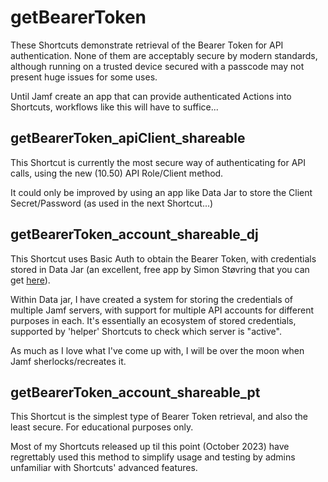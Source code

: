 # getBearerToken

These Shortcuts demonstrate retrieval of the Bearer Token for API authentication. None of them are acceptably secure by modern standards, although running on a trusted device secured with a passcode may not present huge issues for some uses. 

Until Jamf create an app that can provide authenticated Actions into Shortcuts, workflows like this will have to suffice...

## getBearerToken_apiClient_shareable
This Shortcut is currently the most secure way of authenticating for API calls, using the new (10.50) API Role/Client method. 

It could only be improved by using an app like Data Jar to store the Client Secret/Password (as used in the next Shortcut...) 

## getBearerToken_account_shareable_dj
This Shortcut uses Basic Auth to obtain the Bearer Token, with credentials stored in Data Jar (an excellent, free app by Simon Støvring that you can get [here](https://apps.apple.com/au/app/data-jar/id1453273600)).

Within Data jar, I have created a system for storing the credentials of multiple Jamf servers, with support for multiple API accounts for different purposes in each. It's essentially an ecosystem of stored credentials, supported by 'helper' Shortcuts to check which server is "active". 

As much as I love what I've come up with, I will be over the moon when Jamf sherlocks/recreates it. 

## getBearerToken_account_shareable_pt
This Shortcut is the simplest type of Bearer Token retrieval, and also the least secure. For educational purposes only. 

Most of my Shortcuts released up til this point (October 2023) have regrettably used this method to simplify usage and testing by admins unfamiliar with Shortcuts' advanced features. 


